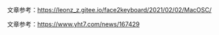文章参考：https://leonz_z.gitee.io/face2keyboard/2021/02/02/MacOSC/

文章参考：https://www.yht7.com/news/167429



